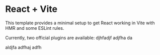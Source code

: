 # React + Vite

This template provides a minimal setup to get React working in Vite with HMR and some ESLint rules.

Currently, two official plugins are available:
djhfadjf
adjfha
da

aldjfa
adfhaj
adfh